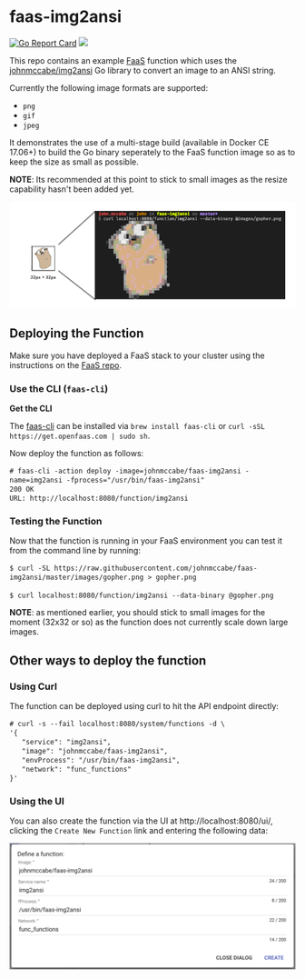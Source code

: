 # faas-img2ansi

[![Go Report Card](https://goreportcard.com/badge/github.com/johnmccabe/faas-img2ansi)](https://goreportcard.com/report/github.com/johnmccabe/faas-img2ansi) [![](https://images.microbadger.com/badges/image/johnmccabe/faas-img2ansi.svg)](https://microbadger.com/images/johnmccabe/faas-img2ansi "Get your own image badge on microbadger.com")

This repo contains an example [FaaS](https://github.com/alexellis/faas) function which uses the [johnmccabe/img2ansi](https://github.com/johnmccabe/img2ansi) Go library to convert an image to an ANSI string.

Currently the following image formats are supported:

- `png`
- `gif`
- `jpeg`

It demonstrates the use of a multi-stage build (available in Docker CE 17.06+) to build the Go binary seperately to the FaaS function image so as to keep the size as small as possible.

**NOTE**: Its recommended at this point to stick to small images as the resize capability hasn't been added yet.

![](images/logo.png)

## Deploying the Function

Make sure you have deployed a FaaS stack to your cluster using the instructions on the [FaaS repo](https://github.com/alexellis/faas).

### Use the CLI (`faas-cli`)

**Get the CLI**

The [faas-cli](https://github.com/alexellis/faas-cli/) can be installed via `brew install faas-cli` or `curl -sSL https://get.openfaas.com | sudo sh`.

Now deploy the function as follows:

```
# faas-cli -action deploy -image=johnmccabe/faas-img2ansi -name=img2ansi -fprocess="/usr/bin/faas-img2ansi"
200 OK
URL: http://localhost:8080/function/img2ansi
```

### Testing the Function
Now that the function is running in your FaaS environment you can test it from the command line by running:

```
$ curl -SL https://raw.githubusercontent.com/johnmccabe/faas-img2ansi/master/images/gopher.png > gopher.png

$ curl localhost:8080/function/img2ansi --data-binary @gopher.png
```

**NOTE**: as mentioned earlier, you should stick to small images for the moment (32x32 or so) as the function does not currently scale down large images.

## Other ways to deploy the function

### Using Curl
The function can be deployed using curl to hit the API endpoint directly:
```
# curl -s --fail localhost:8080/system/functions -d \
'{ 
   "service": "img2ansi",
   "image": "johnmccabe/faas-img2ansi",
   "envProcess": "/usr/bin/faas-img2ansi",
   "network": "func_functions"
}'
```

### Using the UI
You can also create the function via the UI at http://localhost:8080/ui/, clicking the `Create New Function` link and entering the following data:

![](images/create_new_function.png)
